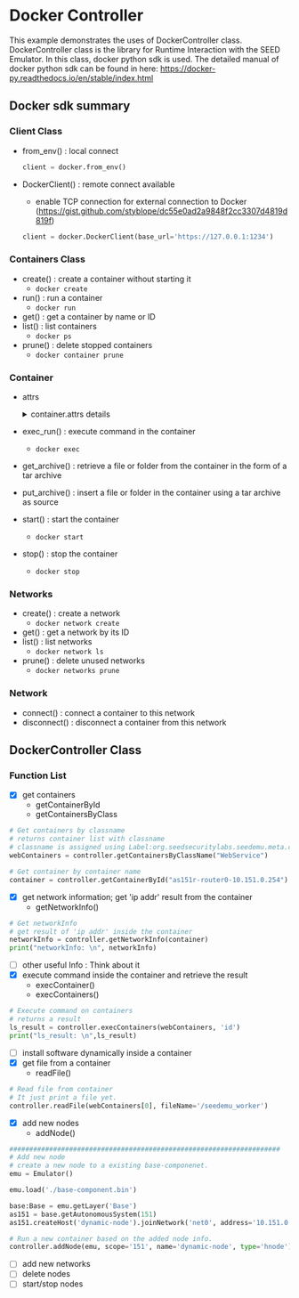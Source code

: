 # Docker Controller
This example demonstrates the uses of DockerController class. DockerController class is the library for Runtime Interaction with the SEED Emulator. In this class, docker python sdk is used. The detailed manual of docker python sdk can be found in here: https://docker-py.readthedocs.io/en/stable/index.html

## Docker sdk summary
### Client Class
* from_env() : local connect
    ```python
    client = docker.from_env()
    ```

* DockerClient() : remote connect available
    * enable TCP connection for external connection to Docker
(https://gist.github.com/styblope/dc55e0ad2a9848f2cc3307d4819d819f)     
    
    ```python
    client = docker.DockerClient(base_url='https://127.0.0.1:1234')
    ```
### Containers Class
* create() : create a container without starting it
    * `docker create`
* run() : run a container
    * `docker run`
* get() : get a container by name or ID
* list() : list containers
    * `docker ps`
* prune() : delete stopped containers
    * `docker container prune`

    
### Container
* attrs
    <details>
    <summary> container.attrs details </summary>
    <div markdown="1">
    container.attrs 

        Id
        Created
        Path
        Args
        State
        Image
        ResolveConfPath
        HostnamePath
        HostsPath
        LogPath
        Name
        RestartCount
        Driver
        Platform
        MountLabel
        ProcessLabel
        AppArmorProfile
        ExecIDs
        HostConfig:Dict
            {'Binds': [], 'ContainerIDFile': '', 'LogConfig': {'Type': 'json-file', 'Config': {}}, 'NetworkMode': 'output_net_3_net0', 'PortBindings': {}, 'RestartPolicy': {'Name': '', 'MaximumRetryCount': 0}, 'AutoRemove': False, 'VolumeDriver': '', 'VolumesFrom': [], 'CapAdd': ['ALL'], 'CapDrop': None, 'CgroupnsMode': 'host', 'Dns': None, 'DnsOptions': None, 'DnsSearch': None, 'ExtraHosts': None, 'GroupAdd': None, 'IpcMode': 'private', 'Cgroup': '', 'Links': None, 'OomScoreAdj': 0, 'PidMode': '', 'Privileged': True, 'PublishAllPorts': False, 'ReadonlyRootfs': False, 'SecurityOpt': ['label=disable'], 'UTSMode': '', 'UsernsMode': '', 'ShmSize': 67108864, 'Sysctls': {'net.ipv4.conf.all.rp_filter': '0', 'net.ipv4.conf.default.rp_filter': '0', 'net.ipv4.ip_forward': '1'}, 'Runtime': 'runc', 'ConsoleSize': [0, 0], 'Isolation': '', 'CpuShares': 0, 'Memory': 0, 'NanoCpus': 0, 'CgroupParent': '', 'BlkioWeight': 0, 'BlkioWeightDevice': None, 'BlkioDeviceReadBps': None, 'BlkioDeviceWriteBps': None, 'BlkioDeviceReadIOps': None, 'BlkioDeviceWriteIOps': None, 'CpuPeriod': 0, 'CpuQuota': 0, 'CpuRealtimePeriod': 0, 'CpuRealtimeRuntime': 0, 'CpusetCpus': '', 'CpusetMems': '', 'Devices': None, 'DeviceCgroupRules': None, 'DeviceRequests': None, 'KernelMemory': 0, 'KernelMemoryTCP': 0, 'MemoryReservation': 0, 'MemorySwap': 0, 'MemorySwappiness': None, 'OomKillDisable': False, 'PidsLimit': None, 'Ulimits': None, 'CpuCount': 0, 'CpuPercent': 0, 'IOMaximumIOps': 0, 'IOMaximumBandwidth': 0, 'MaskedPaths': None, 'ReadonlyPaths': None}
        GraphDriver
        Mounts
        Config:Dict
            {'Hostname': 'c1428b060d3b', 'Domainname': '', 'User': '', 'AttachStdin': False, 'AttachStdout': False, 'AttachStderr': False, 'Tty': False, 'OpenStdin': False, 'StdinOnce': False, 'Env': ['PATH=/usr/local/sbin:/usr/local/bin:/usr/sbin:/usr/bin:/sbin:/bin'], 'Cmd': ['/start.sh'], 'Image': 'output_rnode_3_r1', 'Volumes': None, 'WorkingDir': '', 'Entrypoint': None, 'OnBuild': None, 'Labels': {'com.docker.compose.config-hash': '0e9bdf025c7d402e73f7cc5897d88461c6f771442b1d8aec1e5bbeda26e1a86e', 'com.docker.compose.container-number': '1', 'com.docker.compose.oneoff': 'False', 'com.docker.compose.project': 'output', 'com.docker.compose.project.config_files': 'docker-compose.yml', 'com.docker.compose.project.working_dir': '/home/seed/seed-emulator/examples/A20-nano-internet/output', 'com.docker.compose.service': 'rnode_3_r1', 'com.docker.compose.version': '1.27.4', 'org.seedsecuritylabs.seedemu.meta.asn': '3', 'org.seedsecuritylabs.seedemu.meta.net.0.address': '10.3.0.254/24', 'org.seedsecuritylabs.seedemu.meta.net.0.name': 'net0', 'org.seedsecuritylabs.seedemu.meta.net.1.address': '10.100.0.3/24', 'org.seedsecuritylabs.seedemu.meta.net.1.name': 'ix100', 'org.seedsecuritylabs.seedemu.meta.nodename': 'r1', 'org.seedsecuritylabs.seedemu.meta.role': 'Router'}}
        NetworkSettings
            {'Bridge': '', 'SandboxID': '21d98c8f2f1b4c07c2ee77d2673aa69c8bb219a783e3fc93387c2dd454e4c49a', 'HairpinMode': False, 'LinkLocalIPv6Address': '', 'LinkLocalIPv6PrefixLen': 0, 'Ports': {}, 'SandboxKey': '/var/run/docker/netns/21d98c8f2f1b', 'SecondaryIPAddresses': None, 'SecondaryIPv6Addresses': None, 'EndpointID': '', 'Gateway': '', 'GlobalIPv6Address': '', 'GlobalIPv6PrefixLen': 0, 'IPAddress': '', 'IPPrefixLen': 0, 'IPv6Gateway': '', 'MacAddress': '', 'Networks': {'output_net_3_net0': {'IPAMConfig': {'IPv4Address': '10.3.0.254'}, 'Links': None, 'Aliases': ['rnode_3_r1', 'c1428b060d3b'], 'NetworkID': '20f3fbcf8721058455f42e4d89ccdba25d0ccf451f8289d85ec7b15c860846fa', 'EndpointID': 'efa8ac5e602ffe7643c5e1cce5225a15733a74b9cceedb746b5aefafe1f92470', 'Gateway': '10.3.0.1', 'IPAddress': '10.3.0.254', 'IPPrefixLen': 24, 'IPv6Gateway': '', 'GlobalIPv6Address': '', 'GlobalIPv6PrefixLen': 0, 'MacAddress': '02:42:0a:03:00:fe', 'DriverOpts': None}, 'output_net_ix_ix100': {'IPAMConfig': {'IPv4Address': '10.100.0.3'}, 'Links': None, 'Aliases': ['rnode_3_r1', 'c1428b060d3b'], 'NetworkID': 'e3844f2eaaa04bf8d8264f6625983c1a86cfc4ce1c23f541110ded17505f3537', 'EndpointID': '87430634d4194c7af825188e16d027e08e8e8bae2c674892e0b63ed7e1b40254', 'Gateway': '10.100.0.1', 'IPAddress': '10.100.0.3', 'IPPrefixLen': 24, 'IPv6Gateway': '', 'GlobalIPv6Address': '', 'GlobalIPv6PrefixLen': 0, 'MacAddress': '02:42:0a:64:00:03', 'DriverOpts': None}}}


    </div>
    </details>
* exec_run() : execute command in the container
    * `docker exec`
* get_archive() : retrieve a file or folder from the container in the form of a tar archive
* put_archive() : insert a file or folder in the container using a tar archive as source
* start() : start the container
    * `docker start`
* stop() : stop the container
    * `docker stop`
    
### Networks
* create() : create a network
    * `docker network create`
* get() : get a network by its ID
* list() : list networks 
    * `docker network ls`
* prune() : delete unused networks
    * `docker networks prune`

### Network
* connect() : connect a container to this network
* disconnect() : disconnect a container from this network

## DockerController Class

### Function List
- [x] get containers
    - getContainerById
    - getContainersByClass
```python
# Get containers by classname 
# returns container list with classname
# classname is assigned using Label:org.seedsecuritylabs.seedemu.meta.class
webContainers = controller.getContainersByClassName("WebService")

# Get container by container name
container = controller.getContainerById("as151r-router0-10.151.0.254")
```
- [x] get network information; get 'ip addr' result from the container
    - getNetworkInfo()
```python
# Get networkInfo
# get result of 'ip addr' inside the container 
networkInfo = controller.getNetworkInfo(container)
print("networkInfo: \n", networkInfo)
```
- [ ] other useful Info : Think about it
- [x] execute command inside the container and retrieve the result
    - execContainer()
    - execContainers()
```python
# Execute command on containers
# returns a result
ls_result = controller.execContainers(webContainers, 'id')
print("ls_result: \n",ls_result)
```
- [ ] install software dynamically inside a container
- [x] get file from a container
    - readFile()
```python
# Read file from container
# It just print a file yet.
controller.readFile(webContainers[0], fileName='/seedemu_worker')
```
- [x] add new nodes
    - addNode()
```python
####################################################################
# Add new node
# create a new node to a existing base-componenet.
emu = Emulator()

emu.load('./base-component.bin')

base:Base = emu.getLayer('Base')
as151 = base.getAutonomousSystem(151)
as151.createHost('dynamic-node').joinNetwork('net0', address='10.151.0.99')

# Run a new container based on the added node info. 
controller.addNode(emu, scope='151', name='dynamic-node', type='hnode')
```
- [ ] add new networks
- [ ] delete nodes
- [ ] start/stop nodes
